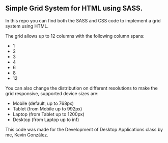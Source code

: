 ## Simple Grid System for HTML using SASS.

In this repo you can find both the SASS and CSS code to implement a grid system using HTML.

The grid allows up to 12 columns with the following column spans:

- 1
- 2
- 3
- 4
- 6
- 8
- 12

You can also change the distribution on different resolutions to make the grid responsive, supported device sizes are:

- Mobile (default, up to 768px)
- Tablet (from Mobile up to 992px)
- Laptop (from Tablet up to 1200px)
- Desktop (from Laptop up to inf)

This code was made for the Development of Desktop Applications class by me, Kevin González.
